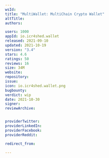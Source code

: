 ```yaml
---
wsId: 
title: "MultiWallet: MultiChain Crypto Wallet"
altTitle: 
authors:

users: 1000
appId: io.icr4shed.wallet
released: 2021-09-10
updated: 2021-10-19
version: "3.4"
stars: 4.6
ratings: 50
reviews: 16
size: 34M
website: 
repository: 
issue: 
icon: io.icr4shed.wallet.png
bugbounty: 
verdict: wip
date: 2021-10-30
signer: 
reviewArchive:


providerTwitter: 
providerLinkedIn: 
providerFacebook: 
providerReddit: 

redirect_from:

---
```



